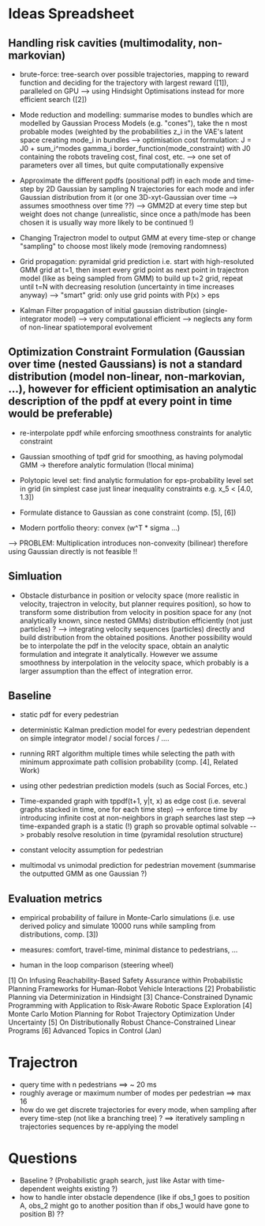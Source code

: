 # Ideas Spreadsheet

## Handling risk cavities (multimodality, non-markovian)
- brute-force: tree-search over possible trajectories, mapping to reward function and deciding for the trajectory with largest reward ([1]), paralleled on GPU --> using Hindsight Optimisations instead for more efficient search ([2])

- Mode reduction and modelling: summarise modes to bundles which are modelled by Gaussian Process Models (e.g. "cones"), take the n most probable modes (weighted by the probabilities z_i in the VAE's latent space creating mode_i in bundles
--> optimisation cost formulation: 
J = J0 + sum_i^modes gamma_i border_function(mode_constraint) 
with J0 containing the robots traveling cost, final cost, etc. 
--> one set of parameters over all times, but quite computationally expensive
 
- Approximate the different ppdfs (positional pdf) in each mode and time-step by 2D Gaussian by sampling N trajectories for each mode and infer Gaussian distribution from it (or one 3D-xyt-Gaussian over time --> assumes smoothness over time ??)
--> GMM2D at every time step but weight does not change (unrealistic, since once a path/mode has been chosen it is usually way more likely to be continued !)   

- Changing Trajectron model to output GMM at every time-step or change "sampling" to choose most likely mode (removing randomness)

- Grid propagation: pyramidal grid prediction i.e. start with high-resoluted GMM grid at t=1, then insert every grid point as next point in trajectron model (like as being sampled from GMM) to build up t=2 grid, repeat until t=N with decreasing resolution (uncertainty in time increases anyway)
--> "smart" grid: only use grid points with P(x) > eps

- Kalman Filter propagation of initial gaussian distribution (single-integrator model)
--> very computational efficient
--> neglects any form of non-linear spatiotemporal evolvement 

## Optimization Constraint Formulation (Gaussian over time (nested Gaussians) is not a standard distribution (model non-linear, non-markovian, ...), however for efficient optimisation an analytic description of the ppdf at every point in time would be preferable)
- re-interpolate ppdf while enforcing smoothness constraints for analytic constraint

- Gaussian smoothing of tpdf grid for smoothing, as having polymodal GMM -> therefore analytic formulation (!local minima)

- Polytopic level set: find analytic formulation for eps-probability level set in grid (in simplest case just linear inequality constraints e.g. x_5 < [4.0, 1.3])

- Formulate distance to Gaussian as cone constraint (comp. [5], [6])

- Modern portfolio theory: convex (w^T * sigma ...)

--> PROBLEM: Multiplication introduces non-convexity (bilinear) therefore using Gaussian directly is not feasible !!

## Simluation
- Obstacle disturbance in position or velocity space (more realistic in velocity, trajectron in velocity, but planner requires position), so how to transform some distribution from velocity in position space for any (not analytically known, since nested GMMs) distribution efficiently (not just particles) ? 
--> integrating velocity sequences (particles) directly and build distribution from the obtained positions. Another possibility would be to interpolate the pdf in the velocity space, obtain an analytic formulation and integrate it analytically. However we assume smoothness by interpolation in the velocity space, which probably is a larger assumption than the effect of integration error. 

## Baseline
- static pdf for every pedestrian

- deterministic Kalman prediction model for every pedestrian dependent on simple integrator model / social forces / ....

- running RRT algorithm multiple times while selecting the path with minimum approximate path collision probability (comp. [4], Related Work)

- using other pedestrian prediction models (such as Social Forces, etc.)

- Time-expanded graph with tppdf(t+1, y|t, x) as edge cost (i.e. several graphs stacked in time, one for each time step)
--> enforce time by introducing infinite cost at non-neighbors in graph searches last step
--> time-expanded graph is a static (!) graph so provable optimal solvable 
--> probably resolve resolution in time (pyramidal resolution structure) 

- constant velocity assumption for pedestrian

- multimodal vs unimodal prediction for pedestrian movement (summarise the outputted GMM as one Gaussian ?)


## Evaluation metrics
- empirical probability of failure in Monte-Carlo simulations (i.e. use derived policy and simulate 10000 runs while sampling from distributions, comp. [3])

- measures: comfort, travel-time, minimal distance to pedestrians, ...

- human in the loop comparison (steering wheel)

[1] On Infusing Reachability-Based Safety Assurance within Probabilistic Planning Frameworks for Human-Robot Vehicle Interactions
[2] Probabilistic Planning via Determinization in Hindsight
[3] Chance-Constrained Dynamic Programming with Application to Risk-Aware Robotic Space Exploration
[4] Monte Carlo Motion Planning for Robot Trajectory Optimization Under Uncertainty
[5] On Distributionally Robust Chance-Constrained Linear Programs
[6] Advanced Topics in Control (Jan)

# Trajectron
- query time with n pedestrians ==> ~ 20 ms
- roughly average or maximum number of modes per pedestrian ==> max 16
- how do we get discrete trajectories for every mode, when sampling after every time-step (not like a branching tree) ? ==> iteratively sampling n trajectories sequences by re-applying the model

# Questions
- Baseline ? (Probabilistic graph search, just like Astar with time-dependent weights existing ?)
- how to handle inter obstacle dependence (like if obs_1 goes to position A, obs_2 might go to another position than if obs_1 would have gone to position B) ??